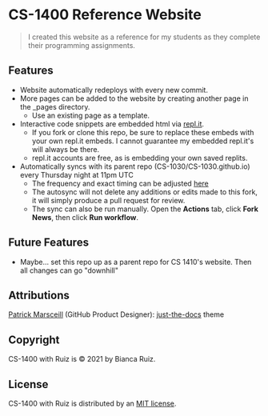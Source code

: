 # CS-1400 Reference Website
> I created this website as a reference for my students as they complete their programming assignments.

## Features
- Website automatically redeploys with every new commit.
- More pages can be added to the website by creating another page in the _pages directory.
  - Use an existing page as a template.
- Interactive code snippets are embedded html via [repl.it](https://repl.it/~). 
  - If you fork or clone this repo, be sure to replace these embeds with your own repl.it embeds. I cannot guarantee my embedded repl.it's will always be there. 
  - repl.it accounts are free, as is embedding your own saved replits.
- Automatically syncs with its parent repo (CS-1030/CS-1030.github.io) every Thursday night at 11pm UTC
  - The frequency and exact timing can be adjusted [here](https://github.com/CS-1400/CS-1400.github.io/blob/e3801251b0c36a5188c5e4eec6d3db3e329eef69/.github/workflows/fork-news.yml#L6)
  - The autosync will not delete any additions or edits made to this fork, it will simply produce a pull request for review.
  - The sync can also be run manually. Open the **Actions** tab, click **Fork News**, then click **Run workflow**.

## Future Features
- Maybe... set this repo up as a parent repo for CS 1410's website. Then all changes can go "downhill"

## Attributions
[Patrick Marsceill](https://github.com/pmarsceill) (GitHub Product Designer): [just-the-docs](https://github.com/pmarsceill/just-the-docs) theme 

## Copyright
CS-1400 with Ruiz is © 2021 by Bianca Ruiz.

## License
CS-1400 with Ruiz is distributed by an [MIT license]().
